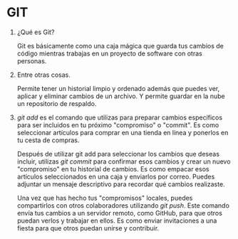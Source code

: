 # GIT
1. ¿Qué es Git?

    Git es básicamente como una caja mágica que guarda tus cambios de código mientras trabajas en un proyecto de software con otras personas.

2. Entre otras cosas. 

    Permite tener un historial limpio y ordenado además que puedes ver, aplicar y eliminar cambios de un archivo. Y permite guardar en la nube un repositorio de respaldo.

3.  *git add* es el comando que utilizas para preparar cambios específicos para ser incluidos en tu próximo "compromiso" o "commit". Es como seleccionar artículos para comprar en una tienda en línea y ponerlos en tu cesta de compras.


    Después de utilizar git add para seleccionar los cambios que deseas incluir, utilizas *git commit* para confirmar esos cambios y crear un nuevo "compromiso" en tu historial de cambios. Es como empacar esos artículos seleccionados en una caja y enviarlos por correo. Puedes adjuntar un mensaje descriptivo para recordar qué cambios realizaste.


    Una vez que has hecho tus "compromisos" locales, puedes compartirlos con otros colaboradores utilizando *git push*. Este comando envía tus cambios a un servidor remoto, como GitHub, para que otros puedan verlos y trabajar en ellos. Es como enviar invitaciones a una fiesta para que otros puedan unirse y contribuir.

